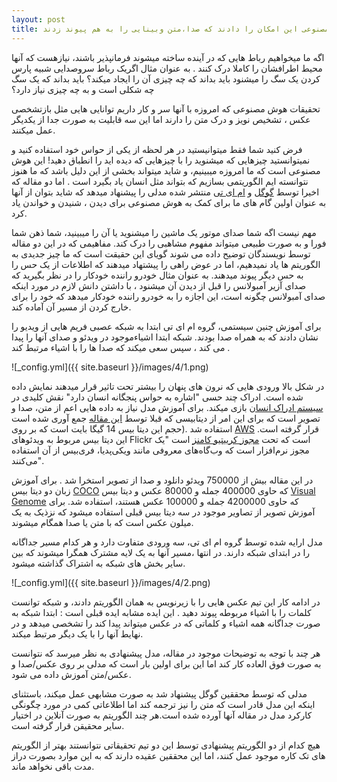 ```yaml
---
layout: post
title: دو مقاله ای که به هوش مصنوعی این امکان را دادند که صدا،متن وبینایی را به هم پیوند زدند 
---
```

اگه ما میخواهیم رباط هایی که در آینده ساخته میشوند فرمانپذیر باشند، نیازهست که آنها محیط اطرافشان را کاملا درک کنند . به عنوان مثال اگریک رباط  سروصدایی شبیه پارس کردن یک سگ را میشنود باید بداند که چه چیزی آن را ایجاد میکند؟ باید بداند که یک سگ چه شکلی است و به چه چیزی نیاز دارد؟

تحقیقات هوش مصنوعی که امروزه با آنها سر و کار داریم توانایی هایی مثل بازتشخصی عکس ، تشخیص نویز و درک متن را دارند اما این سه قابلیت به صورت جدا از یکدیگر عمل میکنند. 

فرض کنید  شما فقط میتوانیستید در هر لحظه از یکی از حواس خود استفاده کنید و نمیتوانستید چیزهایی که میشنوید را با چیزهایی که دیده اید را انطباق دهید! این هوش مصنوعی است که ما امروزه میبینیم، و شاید میتواند بخشی از این دلیل باشد که ما هنوز نتوانسته ایم الگوریتمی بسازیم که بتواند مثل انسان یاد بگیرد است .
اما دو مقاله که اخیرا توسط [گوگل](https://arxiv.org/abs/1706.05137) و [ام ای تی](https://arxiv.org/abs/1706.00932) منتشر شده مدلی را پیشنهاد میدهد که شاید بتوان از آنها به عنوان اولین گام های ما برای کمک به هوش مصنوعی برای دیدن ، شنیدن و خواندن یاد کرد.

مهم نیست اگه شما صدای موتور یک ماشین را میشنوید یا آن را میبینید، شما ذهن شما فورا و به صورت طبیعی میتواند مفهوم مشاهبی را درک کند. 
مفاهیمی که در این دو مقاله توسط نویسندگان توضیح داده می شوند گویای این حقیقت است که ما چیز جدیدی به الگوریتم ها یاد نمیدهیم، اما در عوض راهی را پیشتهاد میدهند که اطلاعات از یک حس را به حس دیگر پیوند میدهند.  به عنوان مثال خودرو راننده خودکار را در نظر بگیرید که صدای آزیر آمبولانس را قبل از دیدن آن میشنود ، با داشتن دانش لازم در مورد اینکه صدای آمبولانس چگونه است، این اجازه را به خودرو راننده خودکار میدهد که خود را برای خارج کردن از مسیر آن آماده کند.

برای آموزش چنین سیستمی، گروه ام ای تی ابتدا به شبکه عصبی فریم هایی از ویدیو را نشان دادند که به همراه صدا بودند. شبکه ابتدا اشیاءموجود در ویدئو و صدای آنها را پیدا می کند ، سپس سعی میکند که صدا ها را با اشیاء مرتبط کند .

![_config.yml]({{ site.baseurl }}/images/4/1.png)

در شکل بالا ورودی هایی که نرون های پنهان را بیشتر تحت تاثیر قرار میدهند نمایش داده شده است. ادراک چند حسی "اشاره به حواس پنجگانه انسان دارد" نقش کلیدی در [سیستم ادراک انسان](https://en.wikipedia.org/wiki/Perceptual_system) بازی میکند.
برای آموزش مدل نیاز به داده هایی اعم از متن، صدا و تصویر است که برای این امر از دیتابیسی که قبلا توسط [این مقاله](https://arxiv.org/abs/1503.01817) جمع آوری شده است استفاده شد .(حجم این دیتا بیس 14 گیگا بایت است که بر روی [AWS](https://webscope.sandbox.yahoo.com/catalog.php?datatype=i&did=67) قرار گرفته است. این دیتا بیس مربوط به ویدئوهای Flickr است که تحت [مجوز کرییتیو کامنز](https://en.wikipedia.org/wiki/Creative_Commons_license) است  "یک مجوز نرم‌افزار است که وب‌گاه‌های معروفی مانند ویکی‌پدیا، فری‌بیس از آن استفاده می‌کنند".

 در این مقاله بیش از 750000 ویدئو دانلود و صدا از تصویر استخرا شد . برای آموزش زبان دو دیتا بیس [COCO]( http://mscoco.org) که حاوی  400000 جمله و 80000 عکس و دیتا بیس [Visual Genome](  https://arxiv.org/abs/1602.07332) که حاوی 4200000 جمله و 100000 عکس هستند، استفاده شد. برای آموزش تصویر از تصاویر موجود در سه دیتا بیس قبلی استفاده میشود که نزذیک به یک میلون عکس است  که با متن یا صدا همگام میشوند.

مدل ارایه شده توسط گروه ام ای تی، سه ورودی متفاوت دارد و هر کدام مسیر جداگانه را در ابتدای شبکه دارند. در انتها ،مسیر آنها به یک لایه مشترک همگرا میشوند که بین سایر بخش های شبکه به اشتراک گذاشته میشود. 

![_config.yml]({{ site.baseurl }}/images/4/2.png)

در ادامه کار این تیم عکس هایی را با زیرنویس به همان الگوریتم دادند، و شبکه توانست کلمات را با اشیاء مربوطه پیوند دهید . این ایده مشابه ایده قبلی است : ابتدا شبکه به صورت جداگانه همه اشیاء و کلماتی که در عکس میتواند پیدا کند را  تشخصی میدهد و در نهایط آنها را با یک دیگر مرتبط میکند.

هر چند با توجه به توضیحات موجود در مقاله، مدل پیشنهادی به نظر میرسد که نتوانست به صورت فوق العاده کار کند اما این برای اولین بار است که مدلی بر روی عکس/صدا و عکس/متن آموزش داده می شود. 

مدلی که توسط محققین گوگل پیشنهاد شد به صورت مشابهی عمل میکند، باستثنای اینکه این مدل قادر است که متن را نیز ترجمه کند اما اطلاعاتی کمی در مورد چگونگی کارکرد مدل در مقاله آنها آورده شده است.هر چند الگوریتم به صورت آنلاین در اختیار سایر محقیقن قرار گرفته است.

هیچ کدام از دو الگوریتم پیشنهادی توسط این دو تیم تحقیقاتی نتوانستند بهتر از الگوریتم های تک کاره موجود عمل کنند، اما این محققین عقیده دارند که به این موارد بصورت دراز مدت باقی نخواهد ماند.
